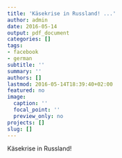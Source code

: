 ```yaml
---
title: 'Käsekrise in Russland! ...'
author: admin
date: 2016-05-14
output: pdf_document
categories: []
tags:
- facebook
- german
subtitle: ''
summary: ''
authors: []
lastmod: 2016-05-14T18:39:40+02:00
featured: no
image:
  caption: ''
  focal_point: ''
  preview_only: no
projects: []
slug: []
---
```

Käsekrise in Russland!


